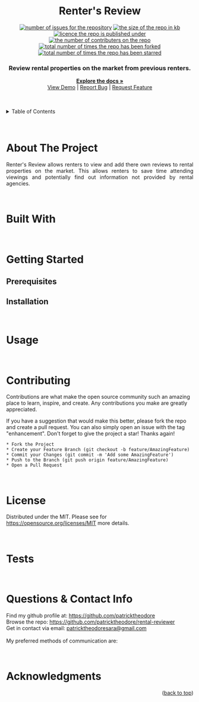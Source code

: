 
  <h1 style="text-align: center;">Renter's Review</h3>

  <p style="text-align: center;">
  <a href="https://github.com/patricktheodore/rental-reviewer/issues"><img alt="number of issues for the repository" src="https://img.shields.io/github/issues/patricktheodore/rental-reviewer?color=red&label=Issues&style=for-the-badge" target="_blank" /></a>
  <a href="https://github.com/patricktheodore/rental-reviewer"><img alt="the size of the repo in kb" src="https://img.shields.io/github/repo-size/patricktheodore/rental-reviewer?color=orange&label=Repo-Size&style=for-the-badge" target="_blank" /></a>
  <a href="https://opensource.org/licenses/MIT"><img alt="licence the repo is published under" src="https://img.shields.io/badge/License-MIT-yellow?style=for-the-badge" target="_blank" /></a>
  <a href="https://github.com/patricktheodore/rental-reviewer/graphs/contributers"><img alt="the number of contributers on the repo" src="https://img.shields.io/github/contributors/patricktheodore/rental-reviewer?color=brightgreen&label=Contributors&style=for-the-badge" target="_blank" /></a>
  <a href="https://github.com/patricktheodore/rental-reviewer/network/members"><img alt="total number of times the repo has been forked" src="https://img.shields.io/github/forks/patricktheodore/rental-reviewer?color=blue&label=Forks&style=for-the-badge" target="_blank" /></a>
  <a href="https://github.com/patricktheodore/rental-reviewer/stargazers"><img alt="total number of times the repo has been starred" src="https://img.shields.io/github/stars/patricktheodore/rental-reviewer?color=blueviolet&label=Stars&style=for-the-badge" target="_blank" /></a>
  </p>

  <div style="text-align: center;">
    <p>
      <h3>Review rental properties on the market from previous renters.</h3>
      <a href="https://github.com/patricktheodore/rental-reviewer"><strong>Explore the docs »</strong></a>
      <br />
      <a href="https://github.com/patricktheodore/rental-reviewer">View Demo</a>
       | 
      <a href="https://github.com/patricktheodore/rental-reviewer/issues">Report Bug</a>
       | 
      <a href="https://github.com/patricktheodore/rental-reviewer/issues">Request Feature</a>
    </p>
  </div>

  <br>
  <br>
  
  <!-- TABLE OF CONTENTS -->
  <details>
    <summary>Table of Contents</summary>
    <ul>
      <li>
        <a href="#about-the-project">About The Project</a>
        <ul>
          <li><a href="#built-with">Built With</a></li>
        </ul>
      </li>
      <li>
        <a href="#getting-started">Getting Started</a>
        <ul>
          <li><a href="#prerequisites">Prerequisites</a></li>
          <li><a href="#installation">Installation</a></li>
        </ul>
      </li>
      <li><a href="#usage">Usage</a></li>
      <li><a href="#contributing">Contributing</a></li>
      <li><a href="#license">License</a></li>
      <li><a href="#contact">Contact</a></li>
      <li><a href="#acknowledgments">Acknowledgments</a></li>
    </ul>
  </details>

  <br />
  <br />
  
  
  
  <!-- ABOUT THE PROJECT -->
  # About The Project
  <p style="text-align: justify;">Renter's Review allows renters to view and add there own reviews to rental properties on the market. This allows renters to save time attending viewings and potentially find out information not provided by rental agencies. </p>

  </br> 

  # Built With
    

  
  </br>
  
  <!-- GETTING STARTED -->
  # Getting Started
  
  ## Prerequisites
    
  
  ## Installation
    

  <br>

  <!-- USAGE EXAMPLES -->
  # Usage
    
  
  <br>

  <!-- CONTRIBUTING -->
  # Contributing
  Contributions are what make the open source community such an amazing place to learn, inspire, and create. Any contributions you make are greatly appreciated.
    
  If you have a suggestion that would make this better, please fork the repo and create a pull request. You can also simply open an issue with the tag "enhancement". Don't forget to give the project a star! Thanks again!
    
    * Fork the Project
    * Create your Feature Branch (git checkout -b feature/AmazingFeature)
    * Commit your Changes (git commit -m 'Add some AmazingFeature')
    * Push to the Branch (git push origin feature/AmazingFeature)
    * Open a Pull Request
  
  <br>

  <!-- LICENSE -->
  # License
  Distributed under the MIT. Please see for https://opensource.org/licenses/MIT more details. 

  <br>

  <!-- TEST -->
  # Tests
    
  
  <br>

  <!-- QUESTIONS & CONTACT -->
  # Questions & Contact Info
  Find my github profile at: https://github.com/patricktheodore </br>
  Browse the repo: https://github.com/patricktheodore/rental-reviewer </br>
  Get in contact via email: patricktheodoresara@gmail.com 
  </br></br>
  My preferred methods of communication are: 
  
  <br>
  
  <!-- ACKNOWLEDGMENTS -->
  # Acknowledgments
  
  <p align="right">(<a href="#top">back to top</a>)</p>  
